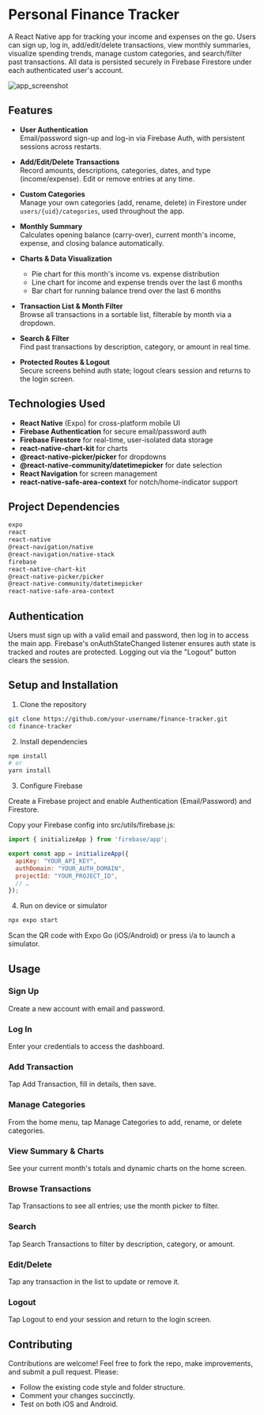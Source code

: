 # Personal Finance Tracker

A React Native app for tracking your income and expenses on the go. Users can sign up, log in, add/edit/delete transactions, view monthly summaries, visualize spending trends, manage custom categories, and search/filter past transactions. All data is persisted securely in Firebase Firestore under each authenticated user's account.

![app_screenshot](https://via.placeholder.com/400x800.png?text=Finance+Tracker+Screenshot)

## Features

- **User Authentication**  
  Email/password sign-up and log-in via Firebase Auth, with persistent sessions across restarts.

- **Add/Edit/Delete Transactions**  
  Record amounts, descriptions, categories, dates, and type (income/expense). Edit or remove entries at any time.

- **Custom Categories**  
  Manage your own categories (add, rename, delete) in Firestore under `users/{uid}/categories`, used throughout the app.

- **Monthly Summary**  
  Calculates opening balance (carry-over), current month's income, expense, and closing balance automatically.

- **Charts & Data Visualization**  
  - Pie chart for this month's income vs. expense distribution  
  - Line chart for income and expense trends over the last 6 months  
  - Bar chart for running balance trend over the last 6 months

- **Transaction List & Month Filter**  
  Browse all transactions in a sortable list, filterable by month via a dropdown.

- **Search & Filter**  
  Find past transactions by description, category, or amount in real time.

- **Protected Routes & Logout**  
  Secure screens behind auth state; logout clears session and returns to the login screen.

## Technologies Used

- **React Native** (Expo) for cross-platform mobile UI  
- **Firebase Authentication** for secure email/password auth  
- **Firebase Firestore** for real-time, user-isolated data storage  
- **react-native-chart-kit** for charts  
- **@react-native-picker/picker** for dropdowns  
- **@react-native-community/datetimepicker** for date selection  
- **React Navigation** for screen management  
- **react-native-safe-area-context** for notch/home-indicator support  

## Project Dependencies

```bash
expo
react
react-native
@react-navigation/native
@react-navigation/native-stack
firebase
react-native-chart-kit
@react-native-picker/picker
@react-native-community/datetimepicker
react-native-safe-area-context
```

## Authentication

Users must sign up with a valid email and password, then log in to access the main app. Firebase's onAuthStateChanged listener ensures auth state is tracked and routes are protected. Logging out via the "Logout" button clears the session.

## Setup and Installation

1. Clone the repository

```bash
git clone https://github.com/your-username/finance-tracker.git
cd finance-tracker
```

2. Install dependencies

```bash
npm install
# or
yarn install
```

3. Configure Firebase

Create a Firebase project and enable Authentication (Email/Password) and Firestore.

Copy your Firebase config into src/utils/firebase.js:

```javascript
import { initializeApp } from 'firebase/app';

export const app = initializeApp({
  apiKey: "YOUR_API_KEY",
  authDomain: "YOUR_AUTH_DOMAIN",
  projectId: "YOUR_PROJECT_ID",
  // …
});
```

4. Run on device or simulator

```bash
npx expo start
```

Scan the QR code with Expo Go (iOS/Android) or press i/a to launch a simulator.

## Usage

### Sign Up
Create a new account with email and password.

### Log In
Enter your credentials to access the dashboard.

### Add Transaction
Tap Add Transaction, fill in details, then save.

### Manage Categories
From the home menu, tap Manage Categories to add, rename, or delete categories.

### View Summary & Charts
See your current month's totals and dynamic charts on the home screen.

### Browse Transactions
Tap Transactions to see all entries; use the month picker to filter.

### Search
Tap Search Transactions to filter by description, category, or amount.

### Edit/Delete
Tap any transaction in the list to update or remove it.

### Logout
Tap Logout to end your session and return to the login screen.

## Contributing

Contributions are welcome! Feel free to fork the repo, make improvements, and submit a pull request. Please:

- Follow the existing code style and folder structure.
- Comment your changes succinctly.
- Test on both iOS and Android.